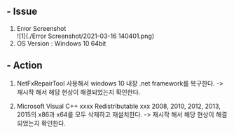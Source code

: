 ## - Issue
1. Error Screenshot  
![1](./Error Screenshot/2021-03-16 140401.png)
2. OS Version : Windows 10 64bit
  
  
## - Action
1. NetFxRepairTool 사용해서 windows 10 내장 .net framework를 복구한다.
-> 재시작 해서 해당 현상이 해결되었는지 확인한다.

2. Microsoft Visual C++ xxxx Redistributable xxx
 2008, 2010, 2012, 2013, 2015의 x86과 x64를 모두 삭제하고 재설치한다.
-> 재시작 해서 해당 현상이 해결되었는지 확인한다.
